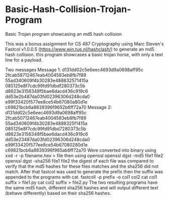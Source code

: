 # Basic-Hash-Collision-Trojan-Program
Basic Trojan program showcasing an md5 hash collision

This was a bonus assignment for CS 487 Cryptography using Marc Steven's Fastcol v1.0.0.5 (https://www.win.tue.nl/hashclash/) to generate an md5 hash collision.
this program showcases a basic trojan horse, with only a text line for a payload.

Two messages
Message 1:
d131dd02c5e6eec4693d9a0698aff95c 2fcab58712467eab4004583eb8fb7f89
55ad340609f4b30283e488832571415a 085125e8f7cdc99fd91dbdf280373c5b
d8823e3156348f5bae6dacd436c919c6 dd53e2b487da03fd02396306d248cda0
e99f33420f577ee8ce54b67080a80d1e c69821bcb6a8839396f9652b6ff72a70
Message 2:
d131dd02c5e6eec4693d9a0698aff95c 2fcab50712467eab4004583eb8fb7f89
55ad340609f4b30283e4888325f1415a 085125e8f7cdc99fd91dbd7280373c5b
d8823e3156348f5bae6dacd436c919c6 dd53e23487da03fd02396306d248cda0
e99f33420f577ee8ce54b67080280d1e c69821bcb6a8839396f965ab6ff72a70
Were converted into binary using
  xxd -r -p filename.hex > file
then using openssl
  openssl dgst -md5 file1 file2
  openssl dgst -sha256 file1 file2
the digest of each file was compared to verify that the md5 hashes for these files matches and the sha256 did not match.
After that fastcol was used to generate the prefix then the suffix was appended to the programs with cat.
  fastcoll -p prefix -o col1 col2
  cat col1 suffix > file1.py
  cat col2 suffix > file2.py
The two resulting programs have the same md5 hash, different sha256 hashes and will output different text (behave differently) based on their sha256 hashes.
